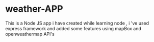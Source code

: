 # weather-APP
This is a Node JS app i have created while learning node , i 've used express framework and added some features using mapBox and openweathermap API's
